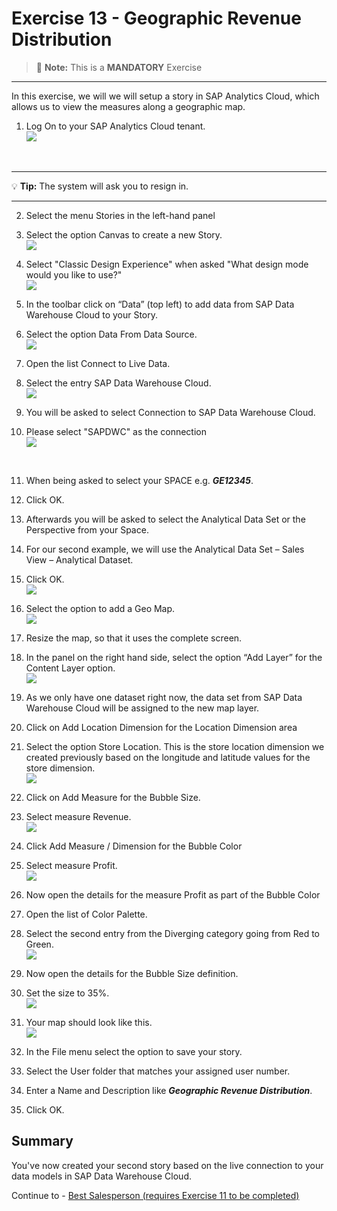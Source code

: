 # Exercise 13 - Geographic Revenue Distribution

>:memo: **Note:** This is a <strong>MANDATORY</strong>  Exercise

---

In this exercise, we will we will setup a story in SAP Analytics Cloud, which allows us to view the measures along a
geographic map.

1. Log On to your SAP Analytics Cloud tenant.
<br>![](images/00_00_0221.png) 
<br>

---

:bulb: **Tip:** The system will ask you to resign in.

---

2. Select the menu Stories in the left-hand panel
3. Select the option Canvas to create a new Story.
<br>![](images/00_00_0201.png) 
4. Select "Classic Design Experience" when asked "What design mode would you like to use?"
<br>![](images/00_00_0222.png) 

5. In the toolbar click on “Data” (top left) to add data from SAP Data Warehouse Cloud to your Story.
6. Select the option Data From Data Source.
<br>![](images/00_00_0204.png) 

7. Open the list Connect to Live Data.
8. Select the entry SAP Data Warehouse Cloud.
<br>![](images/00_00_0205.png) 

9. You will be asked to select Connection to SAP Data Warehouse Cloud.
10. Please select "SAPDWC" as the connection 
<br>![](images/00_00_0700.png)
<br>

11. When being asked to select your SPACE e.g. ***GE12345***.
12. Click OK.
15. Afterwards you will be asked to select the Analytical Data Set or the Perspective from your Space.
16. For our second example, we will use the Analytical Data Set – Sales View – Analytical Dataset.
17. Click OK.
<br>![](images/00_00_0208.png)   
  
18. Select the option to add a Geo Map.
<br>![](images/00_00_0306.png) 
  
19. Resize the map, so that it uses the complete screen.
20. In the panel on the right hand side, select the option “Add Layer” for the Content Layer option.
<br>![](images/00_00_0302.png) 

21. As we only have one dataset right now, the data set from SAP Data Warehouse Cloud will be assigned to
the new map layer.
22. Click on Add Location Dimension for the Location Dimension area
23. Select the option Store Location. This is the store location dimension we created previously based on the
longitude and latitude values for the store dimension.
<br>![](images/00_00_0310.png) 

24. Click on Add Measure for the Bubble Size.
25. Select measure Revenue.
<br>![](images/00_00_0309.png) 


26. Click Add Measure / Dimension for the Bubble Color
27. Select measure Profit.
<br>![](images/00_00_0316.png) 

28. Now open the details for the measure Profit as part of the Bubble Color
29. Open the list of Color Palette.
30. Select the second entry from the Diverging category going from Red to Green.
<br>![](images/00_00_0312.png) 

31. Now open the details for the Bubble Size definition.
32. Set the size to 35%.
<br>![](images/00_00_0311.png) 

33. Your map should look like this.
<br>![](images/00_00_0314.png) 

34. In the File menu select the option to save your story.
35. Select the User folder that matches your assigned user number.
36. Enter a Name and Description like ***Geographic Revenue Distribution***.
37. Click OK.


## Summary

You've now created your second story based on the live connection to your data models in SAP Data Warehouse Cloud. 

Continue to - [Best Salesperson (requires Exercise 11 to be completed) ](../ex14/README.md)
